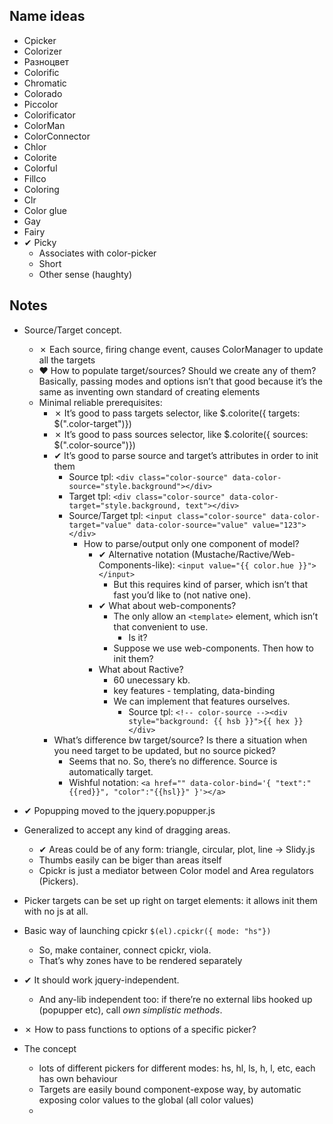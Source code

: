 ## Name ideas
* Cpicker
* Colorizer
* Разноцвет
* Colorific
* Chromatic
* Colorado
* Piccolor
* Colorificator
* ColorMan
* ColorConnector
* Chlor
* Colorite
* Colorful
* Fillco
* Coloring
* Clr
* Color glue
* Gay
* Fairy
* ✔ Picky
	* Associates with color-picker
	* Short
	* Other sense (haughty)

## Notes
* Source/Target concept.
	* ✗ Each source, firing change event, causes ColorManager to update all the targets
	* ♥ How to populate target/sources? Should we create any of them? Basically, passing modes and options isn’t that good because it’s the same as inventing own standard of creating elements
	* Minimal reliable prerequisites:
		* ✗ It’s good to pass targets selector, like $.colorite({ targets: $(".color-target")})
		* ✗ It’s good to pass sources selector, like $.colorite({ sources: $(".color-source")})
		* ✔ It’s good to parse source and target’s attributes in order to init them
			* Source tpl: `<div class="color-source" data-color-source="style.background"></div>`
			* Target tpl: `<div class="color-source" data-color-target="style.background, text"></div>`
			* Source/Target tpl: `<input class="color-source" data-color-target="value" data-color-source="value" value="123"></div>`
				* How to parse/output only one component of model?
					* ✔ Alternative notation (Mustache/Ractive/Web-Components-like): `<input value="{{ color.hue }}"></input>`
						* But this requires kind of parser, which isn’t that fast you’d like to (not native one).
					* ✔ What about web-components?
						* The only allow an `<template>` element, which isn’t that convenient to use.
							* Is it?
						* Suppose we use web-components. Then how to init them?
					* What about Ractive?
						* 60 unecessary kb.
						* key features - templating, data-binding
						* We can implement that features ourselves.
							* Source tpl: `<!-- color-source --><div style="background: {{ hsb }}">{{ hex }}</div>`
		* What’s difference bw target/source? Is there a situation when you need target to be updated, but no source picked?
			* Seems that no. So, there’s no difference. Source is automatically target.
			* Wishful notation: `<a href="" data-color-bind='{ "text":"{{red}}", "color":"{{hsl}}" }'></a>`

* ✔ Popupping moved to the jquery.popupper.js

* Generalized to accept any kind of dragging areas.
	* ✔ Areas could be of any form: triangle, circular, plot, line → Slidy.js
	* Thumbs easily can be biger than areas itself
	* Cpickr is just a mediator between Color model and Area regulators (Pickers).

* Picker targets can be set up right on target elements: it allows init them with no js at all.

* Basic way of launching cpickr `$(el).cpickr({ mode: "hs"})`
	* So, make container, connect cpickr, viola.
	* That’s why zones have to be rendered separately

* ✔ It should work jquery-independent.
	* And any-lib independent too: if there’re no external libs hooked up (popupper etc), call _own simplistic methods_.

* ✗ How to pass functions to options of a specific picker?

* The concept
	* lots of different pickers for different modes: hs, hl, ls, h, l, etc, each has own behaviour
	* Targets are easily bound component-expose way, by automatic exposing color values to the global (all color values)
	*